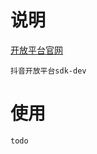 # 说明
<a href="https://open.douyin.com/" target="_blank">开放平台官网</a>
```
抖音开放平台sdk-dev
```
# 使用
```
todo
```
